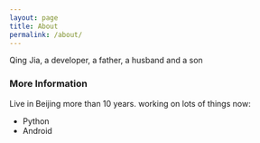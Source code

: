 ```yaml
---
layout: page
title: About
permalink: /about/
---
```


Qing Jia, a developer, a father, a husband and a son

### More Information
Live in Beijing more than 10 years. 
working on lots of things now:

* Python
* Android
